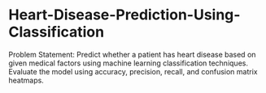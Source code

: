 # Heart-Disease-Prediction-Using-Classification 

Problem Statement:
Predict whether a patient has heart disease based on given medical factors using machine learning classification techniques. Evaluate the model using accuracy, precision, recall, and confusion matrix heatmaps.

